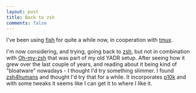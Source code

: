 ```yaml
---
layout: post
title: Back to zsh
comments: false
---
```


I've been using <a href="https:fishshell.com">fish</a> for quite a while now, in cooperation with <a href="https://tmux.github.io">tmux</a>.
<p>
I'm now considering, and trying, going back to <a href="https://www.zsh.org/">zsh</a>, but not in combination with <a href="https://ohmyz.sh/">Oh-my-zsh</a> that was part of my old YADR setup. After seeing how it grew over the last couple of years, and reading about it being kind of "bloatware" nowadays - I thought I'd try something slimmer. I found <a href="https://github.com/romkatv/zsh4humans">zsh4humans</a> and thought I'd try that for a while. It incorporates <a href="https://github.com/romkatv/powerlevel10k">p10k</a> and with some tweaks it seems like I can get it to where I like it.

